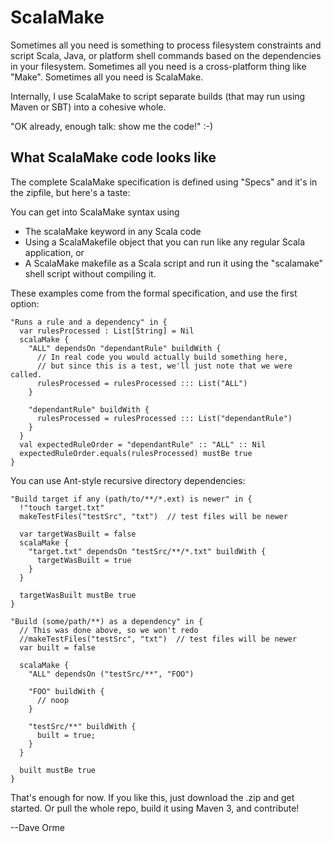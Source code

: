 ScalaMake
=========

Sometimes all you need is something to process filesystem constraints
and script Scala, Java, or platform shell commands based on the
dependencies in your filesystem.  Sometimes all you need is a
cross-platform thing like "Make".  Sometimes all you need is
ScalaMake.

Internally, I use ScalaMake to script separate builds (that may run
using Maven or SBT) into a cohesive whole.

"OK already, enough talk:  show me the code!"  :-)


What ScalaMake code looks like
------------------------------

The complete ScalaMake specification is defined using "Specs" and it's
in the zipfile, but here's a taste:

You can get into ScalaMake syntax using 

* The scalaMake keyword in any Scala code
* Using a ScalaMakefile object that you can run like any
regular Scala application, or 
* A ScalaMake makefile as a Scala script and run it using the 
"scalamake" shell script without compiling it.

These examples come from the formal specification, and use the first option:

    "Runs a rule and a dependency" in {
      var rulesProcessed : List[String] = Nil
      scalaMake {
        "ALL" dependsOn "dependantRule" buildWith { 
          // In real code you would actually build something here, 
          // but since this is a test, we'll just note that we were called.
          rulesProcessed = rulesProcessed ::: List("ALL")
        }
      
        "dependantRule" buildWith { 
          rulesProcessed = rulesProcessed ::: List("dependantRule")
        }
      }
      val expectedRuleOrder = "dependantRule" :: "ALL" :: Nil
      expectedRuleOrder.equals(rulesProcessed) mustBe true
    }

You can use Ant-style recursive directory dependencies:

    "Build target if any (path/to/**/*.ext) is newer" in {
      !"touch target.txt"
      makeTestFiles("testSrc", "txt")  // test files will be newer
    
      var targetWasBuilt = false
      scalaMake {
        "target.txt" dependsOn "testSrc/**/*.txt" buildWith {
          targetWasBuilt = true
        }
      }
    
      targetWasBuilt mustBe true
    }
    
    "Build (some/path/**) as a dependency" in {
      // This was done above, so we won't redo
      //makeTestFiles("testSrc", "txt")  // test files will be newer
      var built = false
    
      scalaMake {
        "ALL" dependsOn ("testSrc/**", "FOO")
      
        "FOO" buildWith {
          // noop
        }
      
        "testSrc/**" buildWith {
          built = true;
        }
      }
    
      built mustBe true
    }

That's enough for now.  If you like this, just download the .zip and
get started.  Or pull the whole repo, build it using Maven 3, and
contribute!

--Dave Orme
